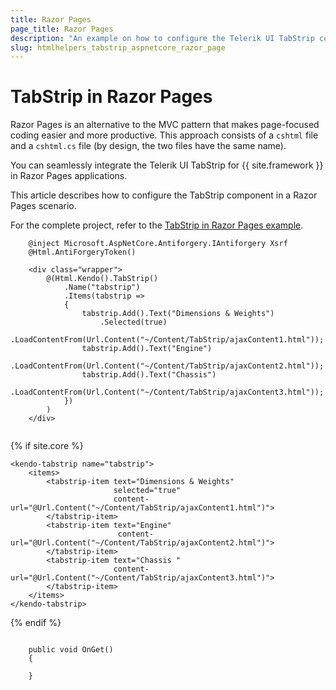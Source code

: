 ```yaml
---
title: Razor Pages
page_title: Razor Pages
description: "An example on how to configure the Telerik UI TabStrip component for {{ site.framework }} in a Razor Page."
slug: htmlhelpers_tabstrip_aspnetcore_razor_page
---
```


# TabStrip in Razor Pages

Razor Pages is an alternative to the MVC pattern that makes page-focused coding easier and more productive. This approach consists of a `cshtml` file and a `cshtml.cs` file (by design, the two files have the same name). 

You can seamlessly integrate the Telerik UI TabStrip for {{ site.framework }} in Razor Pages applications.

This article describes how to configure the TabStrip component in a Razor Pages scenario.

For the complete project, refer to the [TabStrip in Razor Pages example](https://github.com/telerik/ui-for-aspnet-core-examples/blob/master/Telerik.Examples.RazorPages/Telerik.Examples.RazorPages/Pages/TabStrip/TabStripIndex.cshtml).

```tab-HtmlHelper(csthml)        
    @inject Microsoft.AspNetCore.Antiforgery.IAntiforgery Xsrf
    @Html.AntiForgeryToken()

    <div class="wrapper">
        @(Html.Kendo().TabStrip()
            .Name("tabstrip")
            .Items(tabstrip =>
            {
                tabstrip.Add().Text("Dimensions & Weights")
                    .Selected(true)
                    .LoadContentFrom(Url.Content("~/Content/TabStrip/ajaxContent1.html"));
                tabstrip.Add().Text("Engine")
                    .LoadContentFrom(Url.Content("~/Content/TabStrip/ajaxContent2.html"));
                tabstrip.Add().Text("Chassis")
                    .LoadContentFrom(Url.Content("~/Content/TabStrip/ajaxContent3.html"));
            })
        )
    </div>
	
```
{% if site.core %}
```TagHelper
<kendo-tabstrip name="tabstrip">
    <items>
        <tabstrip-item text="Dimensions & Weights"
                       selected="true"
                       content-url="@Url.Content("~/Content/TabStrip/ajaxContent1.html")">
        </tabstrip-item>
        <tabstrip-item text="Engine"
                        content-url="@Url.Content("~/Content/TabStrip/ajaxContent2.html")">
        </tabstrip-item>
        <tabstrip-item text="Chassis "
                       content-url="@Url.Content("~/Content/TabStrip/ajaxContent3.html")">
        </tabstrip-item>
    </items>
</kendo-tabstrip>
```
{% endif %}
```tab-PageModel(cshtml.cs)      
	
    public void OnGet()
    {

    }
    
```
